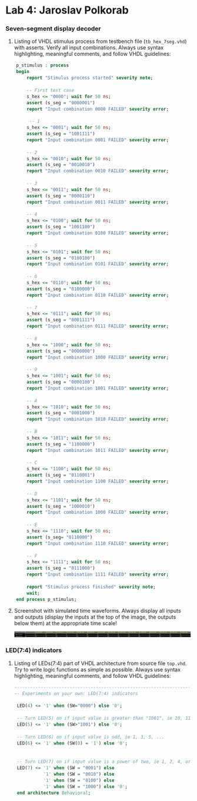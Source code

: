 # Lab 4: Jaroslav Polkorab

### Seven-segment display decoder

1. Listing of VHDL stimulus process from testbench file (`tb_hex_7seg.vhd`) with asserts. Verify all input combinations. Always use syntax highlighting, meaningful comments, and follow VHDL guidelines:

```vhdl
    p_stimulus : process
    begin
        report "Stimulus process started" severity note;

        -- First test case
        s_hex <= "0000"; wait for 50 ns;
        assert (s_seg = "0000001")
        report "Input combination 0000 FAILED" severity error;
        
         -- 1 
        s_hex <= "0001"; wait for 50 ns;
        assert (s_seg = "1001111")
        report "Input combination 0001 FAILED" severity error;
        
        -- 2 
        s_hex <= "0010"; wait for 50 ns;
        assert (s_seg = "0010010")
        report "Input combination 0010 FAILED" severity error;
        
        -- 3 
        s_hex <= "0011"; wait for 50 ns;
        assert (s_seg = "0000110")
        report "Input combination 0011 FAILED" severity error;
        
        -- 4 
        s_hex <= "0100"; wait for 50 ns;
        assert (s_seg = "1001100")
        report "Input combination 0100 FAILED" severity error;
        
        -- 5 
        s_hex <= "0101"; wait for 50 ns;
        assert (s_seg = "0100100")
        report "Input combination 0101 FAILED" severity error;
        
        -- 6 
        s_hex <= "0110"; wait for 50 ns;
        assert (s_seg = "0100000")
        report "Input combination 0110 FAILED" severity error;
        
        -- 7 
        s_hex <= "0111"; wait for 50 ns;
        assert (s_seg = "0001111")
        report "Input combination 0111 FAILED" severity error;
        
        -- 8 
        s_hex <= "1000"; wait for 50 ns;
        assert (s_seg = "0000000")
        report "Input combination 1000 FAILED" severity error;
        
        -- 9 
        s_hex <= "1001"; wait for 50 ns;
        assert (s_seg = "0000100")
        report "Input combination 1001 FAILED" severity error;
        
        -- A 
        s_hex <= "1010"; wait for 50 ns;
        assert (s_seg = "0001000")
        report "Input combination 1010 FAILED" severity error;
        
        -- B
        s_hex <= "1011"; wait for 50 ns;
        assert (s_seg = "1100000")
        report "Input combination 1011 FAILED" severity error;
        
        -- C
        s_hex <= "1100"; wait for 50 ns;
        assert (s_seg = "0110001")
        report "Input combination 1100 FAILED" severity error;
        
        -- D 
        s_hex <= "1101"; wait for 50 ns;
        assert (s_seg = "1000010")
        report "Input combination 1000 FAILED" severity error;
        
        -- E
        s_hex <= "1110"; wait for 50 ns;
        assert (s_seg= "0110000")
        report "Input combination 1110 FAILED" severity error;
        
        -- F
        s_hex <= "1111"; wait for 50 ns;
        assert (s_seg = "0111000")
        report "Input combination 1111 FAILED" severity error;

        report "Stimulus process finished" severity note;
        wait;
    end process p_stimulus;

```

2. Screenshot with simulated time waveforms. Always display all inputs and outputs (display the inputs at the top of the image, the outputs below them) at the appropriate time scale!

   ![your figure](https://github.com/Polkorabjaroslav/digital-electronics-1/blob/main/labs/obraz/DECP1.jpg)

### LED(7:4) indicators

1. Listing of LEDs(7:4) part of VHDL architecture from source file `top.vhd`. Try to write logic functions as simple as possible. Always use syntax highlighting, meaningful comments, and follow VHDL guidelines:

   ```vhdl
   --------------------------------------------------------------------
   -- Experiments on your own: LED(7:4) indicators

    LED(4) <= '1' when (SW="0000") else '0';

    -- Turn LED(5) on if input value is greater than "1001", ie 10, 11, 12, ...
    LED(5) <= '1' when (SW>"1001") else '0';

    -- Turn LED(6) on if input value is odd, ie 1, 3, 5, ...
    LED(6) <= '1' when (SW(0) = '1') else '0';
    

    -- Turn LED(7) on if input value is a power of two, ie 1, 2, 4, or 8
    LED(7) <= '1' when (SW = "0001") else 
              '1' when (SW = "0010") else
              '1' when (SW = "0100") else
              '1' when (SW = "1000") else '0';
    end architecture Behavioral;
   ```
